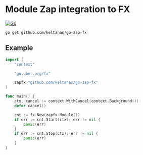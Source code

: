 # Module Zap integration to FX

[![Go](https://github.com/keltanas/go-zap-fx/actions/workflows/go.yml/badge.svg?branch=master)](https://github.com/keltanas/go-zap-fx/actions/workflows/go.yml)

```
go get github.com/keltanas/go-zap-fx
```

## Example

``` go
import (
	"context"

	"go.uber.org/fx"

	zapfx "github.com/keltanas/go-zap-fx"
)

func main() {
	ctx, cancel := context.WithCancel(context.Background())
	defer cancel()

	cnt := fx.New(zapfx.Module())
	if err := cnt.Start(ctx); err != nil {
		panic(err)
	}
	if err := cnt.Stop(ctx); err != nil {
		panic(err)
	}
}
```
